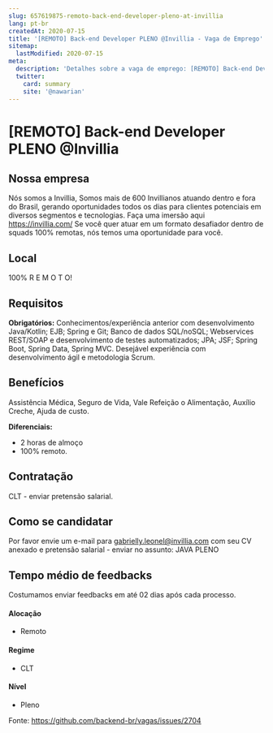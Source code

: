 ```yaml
---
slug: 657619875-remoto-back-end-developer-pleno-at-invillia
lang: pt-br
createdAt: 2020-07-15
title: '[REMOTO] Back-end Developer PLENO @Invillia - Vaga de Emprego'
sitemap:
  lastModified: 2020-07-15
meta:
  description: 'Detalhes sobre a vaga de emprego: [REMOTO] Back-end Developer PLENO @Invillia'
  twitter:
    card: summary
    site: '@nawarian'
---
```


# [REMOTO] Back-end Developer PLENO @Invillia

## Nossa empresa

Nós somos a Invillia,
Somos mais de 600 Invillianos atuando dentro e fora do Brasil, gerando oportunidades todos os dias para clientes potenciais em diversos segmentos e tecnologias. 
Faça uma imersão aqui https://invillia.com/ 
Se você quer atuar em um formato desafiador dentro de squads 100% remotas, nós temos uma oportunidade para você. 

## Local
100% R E M O T O! 

## Requisitos

**Obrigatórios:**
Conhecimentos/experiência anterior com desenvolvimento Java/Kotlin; EJB;
Spring e Git;
Banco de dados SQL/noSQL; 
Webservices REST/SOAP e desenvolvimento de testes automatizados;
JPA; JSF; Spring Boot, Spring Data, Spring MVC.
Desejável experiência com desenvolvimento ágil e metodologia Scrum. 

## Benefícios
Assistência Médica, Seguro de Vida, Vale Refeição o Alimentação, Auxílio Creche, Ajuda de custo.

**Diferenciais:**
- 2 horas de almoço
- 100% remoto.

## Contratação
 
CLT - enviar pretensão salarial.

## Como se candidatar

Por favor envie um e-mail para gabrielly.leonel@invillia.com com seu CV anexado e pretensão salarial - enviar no assunto: JAVA PLENO

## Tempo médio de feedbacks

Costumamos enviar feedbacks em até 02 dias após cada processo.

#### Alocação
- Remoto

#### Regime
- CLT

#### Nível
- Pleno


Fonte: https://github.com/backend-br/vagas/issues/2704